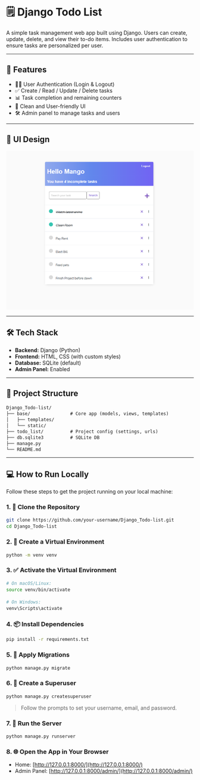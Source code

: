 # 🗒️ Django Todo List

A simple task management web app built using Django. Users can create, update, delete, and view their to-do items. Includes user authentication to ensure tasks are personalized per user.

---

## 🚀 Features

- 🧑‍💻 User Authentication (Login & Logout)
- ✅ Create / Read / Update / Delete tasks
- 📊 Task completion and remaining counters
- 🎨 Clean and User-friendly UI
- 🛠️ Admin panel to manage tasks and users

---

## 📸 UI Design 


![Task List UI](UI.png)

---

## 🛠️ Tech Stack

- **Backend:** Django (Python)
- **Frontend:** HTML, CSS (with custom styles)
- **Database:** SQLite (default)
- **Admin Panel:** Enabled

---

## 📂 Project Structure

```text
Django_Todo-list/
├── base/               # Core app (models, views, templates)
│   ├── templates/
│   └── static/
├── todo_list/          # Project config (settings, urls)
├── db.sqlite3          # SQLite DB
├── manage.py
└── README.md
``` 
---
## 💻 How to Run Locally

Follow these steps to get the project running on your local machine:



### 1. 🧬 Clone the Repository

```bash
git clone https://github.com/your-username/Django_Todo-list.git
cd Django_Todo-list
```

### 2. 🐍 Create a Virtual Environment

```bash
python -m venv venv
```



### 3. ✅ Activate the Virtual Environment

```bash
# On macOS/Linux:
source venv/bin/activate

# On Windows:
venv\Scripts\activate
```



### 4. 📦 Install Dependencies

```bash
pip install -r requirements.txt
```



### 5. 📂 Apply Migrations

```bash
python manage.py migrate
```



### 6. 🔐 Create a Superuser

```bash
python manage.py createsuperuser
```

> Follow the prompts to set your username, email, and password.



### 7. 🚀 Run the Server

```bash
python manage.py runserver
```



### 8. 🌐 Open the App in Your Browser

- Home: [http://127.0.0.1:8000/](http://127.0.0.1:8000/)
- Admin Panel: [http://127.0.0.1:8000/admin/](http://127.0.0.1:8000/admin/)


